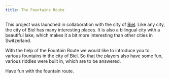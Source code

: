 ```yaml
---
title: The Fountaine Route
---
```


This project was launched in collaboration with the city of [Biel](https://www.bieler-altstadt.ch). Like any city, the city of Biel has many interesting places. It is also a bilingual city with a beautiful lake, which makes it a bit more interesting than other cities in Switzerland. 

With the help of the Fountain Route we would like to introduce you to various fountains in the city of Biel. So that the players also have some fun, various riddles were built in, which are to be answered. 


Have fun with the fountain route.

